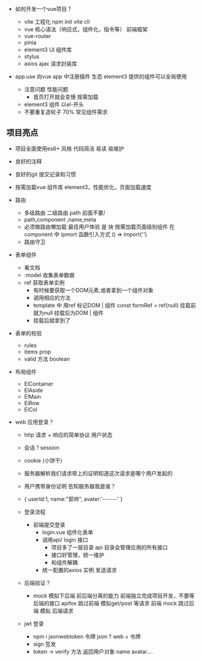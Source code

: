 - 如何开发一个vue项目？
  - vite 工程化 npm init vite cli 
  - vue 核心语法（响应式，组件化，指令等）
    前端框架
  - vue-router
  - pinia 
  - element3 UI 组件库 
  - stylus 
  - axios ajax 请求封装库

- app.use
  向vue app 中注册插件 生态
  element3 提供的组件可以全局使用
  - 注意问题 性能问题
    - 首页打开就会变慢 按需加载
  - element3 组件 以el-开头
  - 不要重复造轮子 70% 常见组件需求 

## 项目亮点
- 项目全面使用es6+ 风格
  代码简洁 易读 易维护
- 良好的注释
- 良好的git 提交记录和习惯

- 按需加载vue 组件库 element3，性能优化，页面加载速度
- 路由 
  - 多级路由 
    二级路由 path 前面不要/ 
  - path,component ,name,meta
  - 必须做路由懒加载
    最佳用户体验 是 快 
    按需加载页面级别组件 在component 中 ipmort 函数引入方式 () => import('')
  - 路由守卫
  
- 表单组件
  - 看文档 
  - :model 收集表单数据 
  - ref 获取表单实例
    - 有时候要获取一个DOM元素,或者拿到一个组件对象
    - 调用相应的方法
    - template 中 用ref 标记DOM | 组件
      const formRef = ref(null) 挂载前就为null 挂载后为DOM | 组件
    - 挂载后就拿到了 
- 表单的校验
    - rules
    - items prop 
    - valid 方法  boolean  
- 布局组件
  - ElContainer
  - ElAside
  - ElMain
  - ElRow
  - ElCol
- web 应用登录？
  - http 请求 + 响应的简单协议 用户状态
  - 会话？session
  - cookie (小饼干) 
  - 服务器解析我们请求带上的证明知道这次请求是哪个用户发起的
  - 用户携带身份证明 告知服务器我是谁？
  - {
    userId:1,
    name:"郭帅",
    avater:'------'
  }

  - 登录流程
    - 前端提交登录
      - login.vue 组件化表单
      - 调用api/ login 接口
        - 项目多了一层目录 api 目录会管理应用的所有接口
        - 接口好管理，统一维护
        - 和组件解耦
      - 统一配置的axios 实例 发送请求
  - 后端验证？
    - mock 模拟下后端 
      前后端分离的能力 前端独立完成项目开发，不要等后端的接口
      apifox 跳过前端 模拟get/post 等请求
      前端 mock 跳过后端 模拟 后端请求
  - jwt 登录 
    - npm i jsonwebtoken 令牌 
      json ? web + 令牌
    - sign 签发
    - token -> verify 方法 返回用户对象 name avatar....